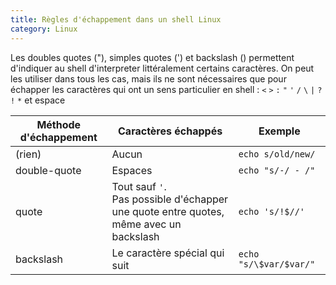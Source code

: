 ```yaml
---
title: Règles d'échappement dans un shell Linux
category: Linux
---
```


Les doubles quotes ("), simples quotes (') et backslash (\) permettent d'indiquer au shell d'interpreter littéralement certains caractères. On peut les utiliser dans tous les cas, mais ils ne sont nécessaires que pour échapper les caractères qui ont un sens particulier en shell : `<` `>` `:` `"` `'` `/` `\` `|` `?` `!` `*` et espace

| Méthode d'échappement | Caractères échappés                                                      | Exemple                |
| ---          | ---                                                                               | ---                    |
| (rien)       | Aucun                                                                             | `echo s/old/new/`      |
| double-quote | Espaces                                                                           | `echo "s/-/ - /"`      |
| quote        | Tout sauf `'`. <br>Pas possible d'échapper une quote entre quotes, même avec un backslash | `echo 's/!$//'`   |
| backslash    | Le caractère spécial qui suit                                                     | `echo "s/\$var/$var/"` |
